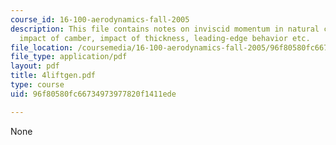 ```yaml
---
course_id: 16-100-aerodynamics-fall-2005
description: This file contains notes on inviscid momentum in natural coordinates,
  impact of camber, impact of thickness, leading-edge behavior etc.
file_location: /coursemedia/16-100-aerodynamics-fall-2005/96f80580fc66734973977820f1411ede_4liftgen.pdf
file_type: application/pdf
layout: pdf
title: 4liftgen.pdf
type: course
uid: 96f80580fc66734973977820f1411ede

---
```

None
